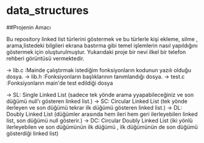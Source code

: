 # data_structures

##Projenin Amacı

  Bu repository linked list türlerini göstermek ve bu türlerle kişi ekleme, silme , arama,listedeki bilgileri ekrana bastırma
gibi temel işlemlerin nasıl yapıldığını göstermek için oluşturulmuştur. Yukarıdaki proje bir nevi ilkel bir telefon rehberi 
görüntüsü vermektedir.

-> lib.c :Mainde çalıştırmak istediğim fonksiyonların kodunun yazılı olduğu dosya.
-> lib.h :Fonksiyonların başlıklarının tanımlandığı dosya.
-> test.c :Fonksiyonların main'de test edildiği dosya 

-> SL: Single Linked List (sadece tek yönde arama yyapabileceğiniz ve son düğümü null'ı gösteren linked list.)
-> SC: Circular Linked List (tek yönde ilerleyen ve son düğümü tekrar ilk düğümü gösteren linked list.)
-> DL: Doubly Linked List (düğümler arasında hem ileri hem geri ilerleyebilen linked list, son düğümü null gösterir.)
-> DC: Circular Doubly Linked List (iki yönlü ilerleyebilen ve son düğümünün ilk düğümü , ilk düğümünün de son düğümü gösterdiği linked list) 

